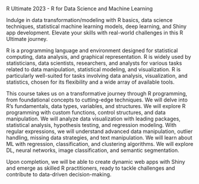 R Ultimate 2023 - R for Data Science and Machine Learning 

Indulge in data transformation/modeling with R basics, data science techniques, statistical machine learning models, deep learning, and Shiny app development. Elevate your skills with real-world challenges in this R Ultimate journey. 

R is a programming language and environment designed for statistical computing, data analysis, and graphical representation. R is widely used by statisticians, data scientists, researchers, and analysts for various tasks related to data manipulation, statistical modeling, and visualization. R is particularly well-suited for tasks involving data analysis, visualization, and statistics, chosen for its flexibility and a wide array of available tools.

This course takes us on a transformative journey through R programming, from foundational concepts to cutting-edge techniques. We will delve into R’s fundamentals, data types, variables, and structures. We will explore R programming with custom functions, control structures, and data manipulation. We will analyze data visualization with leading packages, statistical analysis, hypothesis testing, and regression modeling. With regular expressions, we will understand advanced data manipulation, outlier handling, missing data strategies, and text manipulation. We will learn about ML with regression, classification, and clustering algorithms. We will explore DL, neural networks, image classification, and semantic segmentation.

Upon completion, we will be able to create dynamic web apps with Shiny and emerge as skilled R practitioners, ready to tackle challenges and contribute to data-driven decision-making.

